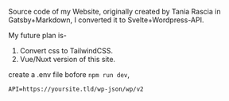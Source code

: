 Source code of my Website, originally created by Tania Rascia in Gatsby+Markdown, I converted it to Svelte+Wordpress-API.

My future plan is- 
1. Convert css to TailwindCSS. 
2. Vue/Nuxt version of this site. 

create a .env file bofore `npm run dev`, 
```txt
API=https://yoursite.tld/wp-json/wp/v2
```

